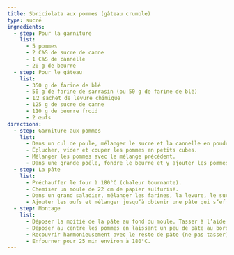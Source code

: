 ```yaml
---
title: Sbriciolata aux pommes (gâteau crumble)
type: sucré
ingredients:
  - step: Pour la garniture
    list:
      - 5 pommes
      - 2 CàS de sucre de canne
      - 1 CàS de cannelle
      - 20 g de beurre
  - step: Pour le gâteau
    list:
      - 350 g de farine de blé
      - 50 g de farine de sarrasin (ou 50 g de farine de blé)
      - 1⁄2 sachet de levure chimique
      - 125 g de sucre de canne
      - 110 g de beurre froid
      - 2 œufs
directions:
  - step: Garniture aux pommes
    list:
      - Dans un cul de poule, mélanger le sucre et la cannelle en poudre. Réserver.
      - Éplucher, vider et couper les pommes en petits cubes.
      - Mélanger les pommes avec le mélange précédent.
      - Dans une grande poêle, fondre le beurre et y ajouter les pommes. Cuire le tout pendant 6 mins à feu vif et réserver.
  - step: La pâte
    list:
      - Préchauffer le four à 180°C (chaleur tournante).
      - Chemiser un moule de 22 cm de papier sulfurisé.
      - Dans un grand saladier, mélanger les farines, la levure, le sucre, le beurre coupé en petits cubes.
      - Ajouter les œufs et mélanger jusqu’à obtenir une pâte qui s’effrite.
  - step: Montage
    list:
      - Déposer la moitié de la pâte au fond du moule. Tasser à l’aide de vos doigts.
      - Déposer au centre les pommes en laissant un peu de pâte au bord.
      - Recouvrir harmonieusement avec le reste de pâte (ne pas tasser).
      - Enfourner pour 25 min environ à 180°C.
---
```

